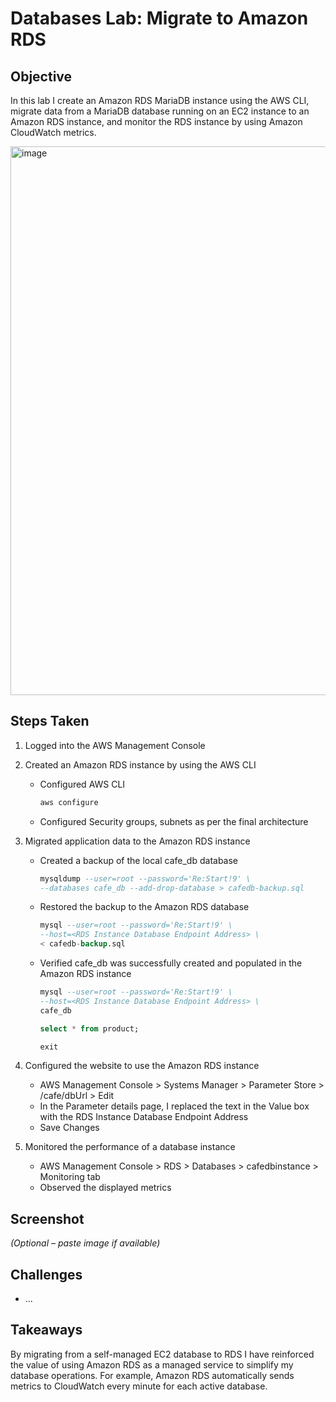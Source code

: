 # Databases Lab: Migrate to Amazon RDS

## Objective
In this lab I create an Amazon RDS MariaDB instance using the AWS CLI, migrate data from a MariaDB database running on an EC2 instance to an Amazon RDS instance, and monitor the RDS instance by using Amazon CloudWatch metrics.

<img width="1516" height="878" alt="image" src="https://github.com/user-attachments/assets/68e7c1d3-fb78-4e03-bd36-612f5239d504" />

## Steps Taken
1. Logged into the AWS Management Console
2. Created an Amazon RDS instance by using the AWS CLI
   - Configured AWS CLI
      ``` bash
      aws configure
      ```
   - Configured Security groups, subnets as per the final architecture
    
4. Migrated application data to the Amazon RDS instance
   - Created a backup of the local cafe_db database
      ``` sql
      mysqldump --user=root --password='Re:Start!9' \
      --databases cafe_db --add-drop-database > cafedb-backup.sql
      ```
   - Restored the backup to the Amazon RDS database
      ``` sql
      mysql --user=root --password='Re:Start!9' \
      --host=<RDS Instance Database Endpoint Address> \
      < cafedb-backup.sql
      ```
   - Verified cafe_db was successfully created and populated in the Amazon RDS instance
      ``` sql
      mysql --user=root --password='Re:Start!9' \
      --host=<RDS Instance Database Endpoint Address> \
      cafe_db
      ```
      ``` sql
      select * from product;
      ```
      ``` sql
      exit
      ```
5. Configured the website to use the Amazon RDS instance
   - AWS Management Console > Systems Manager > Parameter Store > /cafe/dbUrl > Edit
   - In the Parameter details page, I replaced the text in the Value box with the RDS Instance Database Endpoint Address
   - Save Changes
6. Monitored the performance of a database instance
   - AWS Management Console > RDS > Databases > cafedbinstance > Monitoring tab
   - Observed the displayed metrics

## Screenshot
_(Optional – paste image if available)_

## Challenges
- ...

## Takeaways
By migrating from a self-managed EC2 database to RDS I have reinforced the value of using Amazon RDS as a managed service to simplify my database operations. For example, Amazon RDS automatically sends metrics to CloudWatch every minute for each active database.
